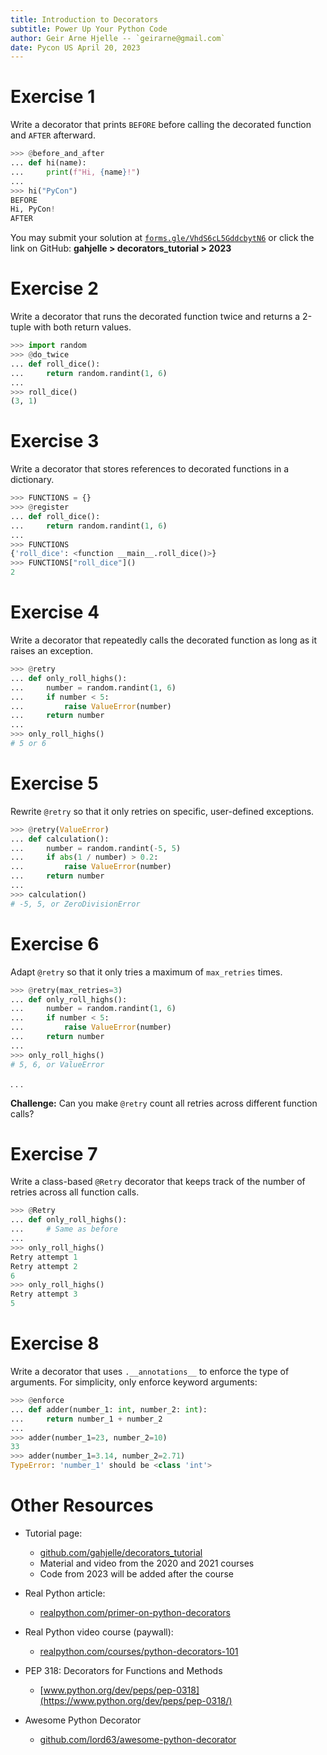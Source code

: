 ```yaml
---
title: Introduction to Decorators
subtitle: Power Up Your Python Code
author: Geir Arne Hjelle -- `geirarne@gmail.com`
date: Pycon US April 20, 2023
---
```


# Exercise 1

Write a decorator that prints `BEFORE` before calling the decorated function and `AFTER` afterward.

```python
>>> @before_and_after
... def hi(name):
...     print(f"Hi, {name}!")
...
>>> hi("PyCon")
BEFORE
Hi, PyCon!
AFTER
```

You may submit your solution at [`forms.gle/VhdS6cL5GddcbytN6`](https://forms.gle/VhdS6cL5GddcbytN6) or click the link on GitHub: **gahjelle > decorators_tutorial > 2023**

# Exercise 2

Write a decorator that runs the decorated function twice and returns a 2-tuple with both return values.

```python
>>> import random
>>> @do_twice
... def roll_dice():
...     return random.randint(1, 6)
...
>>> roll_dice()
(3, 1)
```


# Exercise 3

Write a decorator that stores references to decorated functions in a dictionary.

```python
>>> FUNCTIONS = {}
>>> @register
... def roll_dice():
...     return random.randint(1, 6)
...
>>> FUNCTIONS
{'roll_dice': <function __main__.roll_dice()>}
>>> FUNCTIONS["roll_dice"]()
2
```


# Exercise 4

Write a decorator that repeatedly calls the decorated function as long as it raises an exception.

```python
>>> @retry
... def only_roll_highs():
...     number = random.randint(1, 6)
...     if number < 5:
...         raise ValueError(number)
...     return number
...
>>> only_roll_highs()
# 5 or 6
```


# Exercise 5

Rewrite `@retry` so that it only retries on specific, user-defined exceptions.

```python
>>> @retry(ValueError)
... def calculation():
...     number = random.randint(-5, 5)
...     if abs(1 / number) > 0.2:
...         raise ValueError(number)
...     return number
...
>>> calculation()
# -5, 5, or ZeroDivisionError
```


# Exercise 6

Adapt `@retry` so that it only tries a maximum of `max_retries` times.

```python
>>> @retry(max_retries=3)
... def only_roll_highs():
...     number = random.randint(1, 6)
...     if number < 5:
...         raise ValueError(number)
...     return number
...
>>> only_roll_highs()
# 5, 6, or ValueError
```

. . .

**Challenge:** Can you make `@retry` count all retries across different function calls?


# Exercise 7

Write a class-based `@Retry` decorator that keeps track of the number of retries across all function calls.

```python
>>> @Retry
... def only_roll_highs():
...     # Same as before
...
>>> only_roll_highs()
Retry attempt 1
Retry attempt 2
6
>>> only_roll_highs()
Retry attempt 3
5
```


# Exercise 8

Write a decorator that uses `.__annotations__` to enforce the type of arguments. For simplicity, only enforce keyword arguments:

```python
>>> @enforce
... def adder(number_1: int, number_2: int):
...     return number_1 + number_2
...
>>> adder(number_1=23, number_2=10)
33
>>> adder(number_1=3.14, number_2=2.71)
TypeError: 'number_1' should be <class 'int'>
```


# Other Resources

- Tutorial page:
    - [github.com/gahjelle/decorators_tutorial](https://github.com/gahjelle/decorators_tutorial)
    - Material and video from the 2020 and 2021 courses
    - Code from 2023 will be added after the course

- Real Python article:
    - [realpython.com/primer-on-python-decorators](https://realpython.com/primer-on-python-decorators)

- Real Python video course (paywall):
    - [realpython.com/courses/python-decorators-101](https://realpython.com/courses/python-decorators-101/)

- PEP 318: Decorators for Functions and Methods
    - [www.python.org/dev/peps/pep-0318](https://www.python.org/dev/peps/pep-0318/)

- Awesome Python Decorator
    - [github.com/lord63/awesome-python-decorator](https://github.com/lord63/awesome-python-decorator)